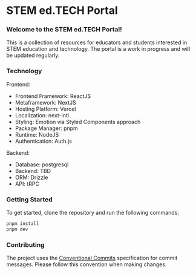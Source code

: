# STEM ed.TECH Portal

### Welcome to the STEM ed.TECH Portal!

This is a collection of resources for educators and students interested in STEM education and technology. The portal is a work in progress and will be updated regularly.

### Technology

Frontend:
- Frontend Framework: ReactJS
- Metaframework: NextJS
- Hosting Platform: Vercel
- Localization: next-intl
- Styling: Emotion via Styled Components approach
- Package Manager: pnpm
- Runtime: NodeJS
- Authentication: Auth.js

Backend:
- Database: postgresql
- Backend: TBD
- ORM: Drizzle
- API: tRPC

### Getting Started

To get started, clone the repository and run the following commands:

```bash
pnpm install
pnpm dev
```

### Contributing

The project uses the [Conventional Commits](https://www.conventionalcommits.org/en/v1.0.0/) specification for commit messages. Please follow this convention when making changes.